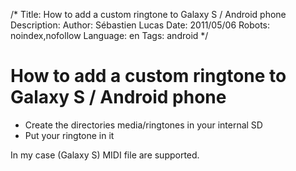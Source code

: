 /*
Title: How to add a custom ringtone to Galaxy S / Android phone
Description: 
Author: Sébastien Lucas
Date: 2011/05/06
Robots: noindex,nofollow
Language: en
Tags: android
*/
# How to add a custom ringtone to Galaxy S / Android phone

*	Create the directories media/ringtones in your internal SD
*	Put your ringtone in it

In my case (Galaxy S) MIDI file are supported.







